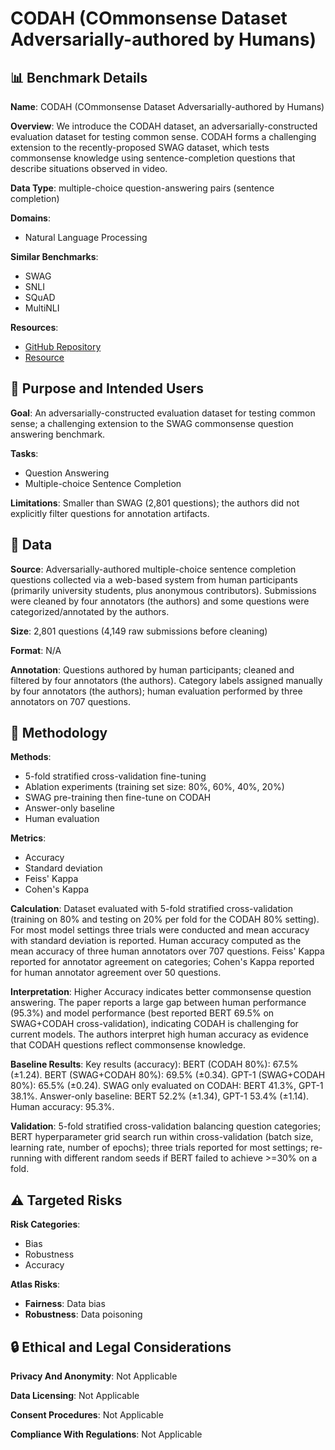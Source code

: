 # CODAH (COmmonsense Dataset Adversarially-authored by Humans)

## 📊 Benchmark Details

**Name**: CODAH (COmmonsense Dataset Adversarially-authored by Humans)

**Overview**: We introduce the CODAH dataset, an adversarially-constructed evaluation dataset for testing common sense. CODAH forms a challenging extension to the recently-proposed SWAG dataset, which tests commonsense knowledge using sentence-completion questions that describe situations observed in video.

**Data Type**: multiple-choice question-answering pairs (sentence completion)

**Domains**:
- Natural Language Processing

**Similar Benchmarks**:
- SWAG
- SNLI
- SQuAD
- MultiNLI

**Resources**:
- [GitHub Repository](https://github.com/Websail-NU/CODAH)
- [Resource](https://arxiv.org/abs/1904.04365)

## 🎯 Purpose and Intended Users

**Goal**: An adversarially-constructed evaluation dataset for testing common sense; a challenging extension to the SWAG commonsense question answering benchmark.

**Tasks**:
- Question Answering
- Multiple-choice Sentence Completion

**Limitations**: Smaller than SWAG (2,801 questions); the authors did not explicitly filter questions for annotation artifacts.

## 💾 Data

**Source**: Adversarially-authored multiple-choice sentence completion questions collected via a web-based system from human participants (primarily university students, plus anonymous contributors). Submissions were cleaned by four annotators (the authors) and some questions were categorized/annotated by the authors.

**Size**: 2,801 questions (4,149 raw submissions before cleaning)

**Format**: N/A

**Annotation**: Questions authored by human participants; cleaned and filtered by four annotators (the authors). Category labels assigned manually by four annotators (the authors); human evaluation performed by three annotators on 707 questions.

## 🔬 Methodology

**Methods**:
- 5-fold stratified cross-validation fine-tuning
- Ablation experiments (training set size: 80%, 60%, 40%, 20%)
- SWAG pre-training then fine-tune on CODAH
- Answer-only baseline
- Human evaluation

**Metrics**:
- Accuracy
- Standard deviation
- Feiss' Kappa
- Cohen's Kappa

**Calculation**: Dataset evaluated with 5-fold stratified cross-validation (training on 80% and testing on 20% per fold for the CODAH 80% setting). For most model settings three trials were conducted and mean accuracy with standard deviation is reported. Human accuracy computed as the mean accuracy of three human annotators over 707 questions. Feiss' Kappa reported for annotator agreement on categories; Cohen's Kappa reported for human annotator agreement over 50 questions.

**Interpretation**: Higher Accuracy indicates better commonsense question answering. The paper reports a large gap between human performance (95.3%) and model performance (best reported BERT 69.5% on SWAG+CODAH cross-validation), indicating CODAH is challenging for current models. The authors interpret high human accuracy as evidence that CODAH questions reflect commonsense knowledge.

**Baseline Results**: Key results (accuracy): BERT (CODAH 80%): 67.5% (±1.24). BERT (SWAG+CODAH 80%): 69.5% (±0.34). GPT-1 (SWAG+CODAH 80%): 65.5% (±0.24). SWAG only evaluated on CODAH: BERT 41.3%, GPT-1 38.1%. Answer-only baseline: BERT 52.2% (±1.34), GPT-1 53.4% (±1.14). Human accuracy: 95.3%.

**Validation**: 5-fold stratified cross-validation balancing question categories; BERT hyperparameter grid search run within cross-validation (batch size, learning rate, number of epochs); three trials reported for most settings; re-running with different random seeds if BERT failed to achieve >=30% on a fold.

## ⚠️ Targeted Risks

**Risk Categories**:
- Bias
- Robustness
- Accuracy

**Atlas Risks**:
- **Fairness**: Data bias
- **Robustness**: Data poisoning

## 🔒 Ethical and Legal Considerations

**Privacy And Anonymity**: Not Applicable

**Data Licensing**: Not Applicable

**Consent Procedures**: Not Applicable

**Compliance With Regulations**: Not Applicable
